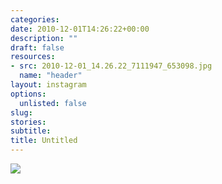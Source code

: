 ```yaml
---
categories: 
date: 2010-12-01T14:26:22+00:00
description: ""
draft: false
resources: 
- src: 2010-12-01_14.26.22_7111947_653098.jpg
  name: "header"
layout: instagram
options:
  unlisted: false
slug:
stories:
subtitle:
title: Untitled
---
```


<img src="2010-12-01_14.26.22_7111947_653098.jpg" />
